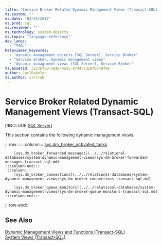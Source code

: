 ```yaml
---
title: "Service Broker Related Dynamic Management Views (Transact-SQL) | Microsoft Docs"
ms.custom: ""
ms.date: "03/15/2017"
ms.prod: sql
ms.reviewer: ""
ms.technology: system-objects
ms.topic: "language-reference"
dev_langs: 
  - "TSQL"
helpviewer_keywords: 
  - "dynamic management objects [SQL Server], Service Broker"
  - "Service Broker, dynamic management views"
  - "dynamic management views [SQL Server], Service Broker"
ms.assetid: 3253bf60-5ea6-4525-8744-c21070c4df0e
author: CarlRabeler
ms.author: carlrab
---
```

# Service Broker Related Dynamic Management Views (Transact-SQL)
[!INCLUDE [SQL Server](../../includes/applies-to-version/sqlserver.md)]

  This section contains the following dynamic management views.  

:::row:::
    :::column:::
        [sys.dm_broker_activated_tasks](../../relational-databases/system-dynamic-management-views/sys-dm-broker-activated-tasks-transact-sql.md)

        [sys.dm_broker_forwarded_messages](../../relational-databases/system-dynamic-management-views/sys-dm-broker-forwarded-messages-transact-sql.md)
    :::column-end:::
    :::column:::
        [sys.dm_broker_connections](../../relational-databases/system-dynamic-management-views/sys-dm-broker-connections-transact-sql.md)

        [sys.dm_broker_queue_monitors](../../relational-databases/system-dynamic-management-views/sys-dm-broker-queue-monitors-transact-sql.md)
    :::column-end:::
:::row-end:::
  
## See Also  
 [Dynamic Management Views and Functions &#40;Transact-SQL&#41;](~/relational-databases/system-dynamic-management-views/system-dynamic-management-views.md)   
 [System Views &#40;Transact-SQL&#41;](https://msdn.microsoft.com/library/35a6161d-7f43-4e00-bcd3-3091f2015e90)  
  
  

